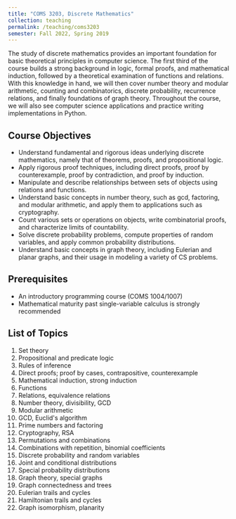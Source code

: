 ```yaml
---
title: "COMS 3203, Discrete Mathematics"
collection: teaching
permalink: /teaching/coms3203
semester: Fall 2022, Spring 2019
---
```


The study of discrete mathematics provides an important foundation for basic theoretical principles in computer science. The first third of the course builds a strong background in logic, formal proofs, and mathematical induction, followed by a theoretical examination of functions and relations. With this knowledge in hand, we will then cover number theory and modular arithmetic, counting and combinatorics, discrete probability, recurrence relations, and finally foundations of graph theory. Throughout the course, we will also see computer science applications and practice writing implementations in Python.

## Course Objectives
- Understand fundamental and rigorous ideas underlying discrete mathematics, namely that of theorems, proofs, and propositional logic.
- Apply rigorous proof techniques, including direct proofs, proof by counterexample, proof by contradiction, and proof by induction.
- Manipulate and describe relationships between sets of objects using relations and functions.
- Understand basic concepts in number theory, such as gcd, factoring, and modular arithmetic, and apply them to applications such as cryptography.
- Count various sets or operations on objects, write combinatorial proofs, and characterize limits of countability.
- Solve discrete probability problems, compute properties of random variables, and apply common probability distributions.
- Understand basic concepts in graph theory, including Eulerian and planar graphs, and their usage in modeling a variety of CS problems.

## Prerequisites
- An introductory programming course (COMS 1004/1007)
- Mathematical maturity past single-variable calculus is strongly recommended

## List of Topics
1. Set theory
2. Propositional and predicate logic
3. Rules of inference
4. Direct proofs; proof by cases, contrapositive, counterexample
5. Mathematical induction, strong induction
6. Functions
7. Relations, equivalence relations
8. Number theory, divisibility, GCD
12. Modular arithmetic
13. GCD, Euclid's algorithm
14. Prime numbers and factoring
15. Cryptography, RSA
16. Permutations and combinations
17. Combinations with repetition, binomial coefficients
18. Discrete probability and random variables
19. Joint and conditional distributions
20. Special probability distributions
21. Graph theory, special graphs
22. Graph connectedness and trees
23. Eulerian trails and cycles
24. Hamiltonian trails and cycles
25. Graph isomorphism, planarity
